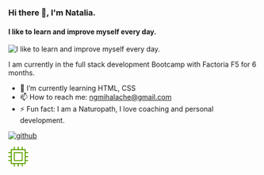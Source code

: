 ### Hi there 👋, I'm Natalia.
#### I like to learn and improve myself every day.
![I like to learn and improve myself every day.](https://arturssmirnovs.github.io/github-profile-readme-generator/images/banner.png)

I am currently in the full stack development Bootcamp with Factoria F5 for 6 months.


- 🌱 I’m currently learning HTML, CSS 
- 📫 How to reach me: ngmihalache@gmail.com 
- ⚡ Fun fact: I am a Naturopath, I love coaching and personal development. 


[<img src='https://cdn.jsdelivr.net/npm/simple-icons@3.0.1/icons/github.svg' alt='github' height='40'>](https://github.com/NataliaGM1)  

<a href='https://docs.github.com/en/developers'><img src='https://raw.githubusercontent.com/acervenky/animated-github-badges/master/assets/devbadge.gif' width='40' height='40'></a> 




